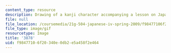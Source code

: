 ```yaml
---
content_type: resource
description: Drawing of a kanji character accompanying a lesson on Japanese.
file: null
file_location: /coursemedia/21g-504-japanese-iv-spring-2009/f98477106f20340e0db2e5a458f2e464_3878.gif
file_type: image/gif
resourcetype: Image
title: '3878'
uid: f9847710-6f20-340e-0db2-e5a458f2e464
---
```

